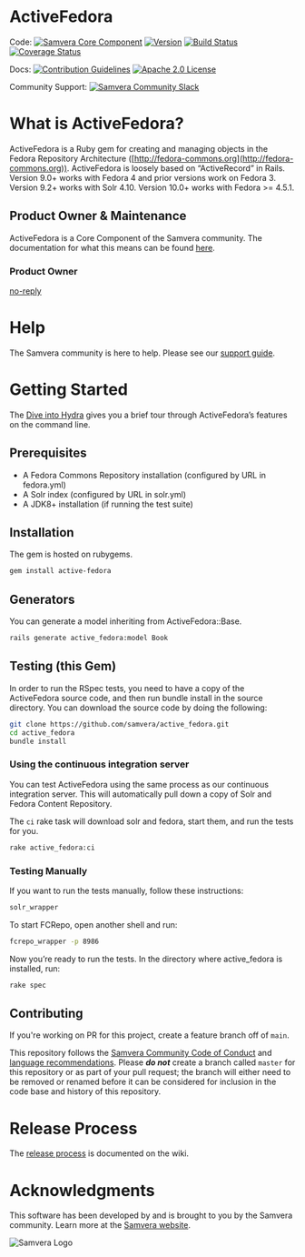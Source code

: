 # ActiveFedora

Code: [![Samvera Core Component](https://img.shields.io/badge/samvera-core--component-brightgreen)](https://github.com/samvera/maintenance#samvera-core-components)
[![Version](https://img.shields.io/gem/v/active-fedora)](https://rubygems.org/gems/active-fedora)
[![Build Status](https://circleci.com/gh/samvera/active_fedora.svg?style=svg)](https://circleci.com/gh/samvera/active_fedora)
[![Coverage Status](https://coveralls.io/repos/github/samvera/active_fedora/badge.svg?branch=main)](https://coveralls.io/github/samvera/active_fedora?branch=main)

Docs: [![Contribution Guidelines](http://img.shields.io/badge/CONTRIBUTING-Guidelines-blue.svg)](./CONTRIBUTING.md)
[![Apache 2.0 License](http://img.shields.io/badge/APACHE2-license-blue.svg)](./LICENSE)

Community Support: [![Samvera Community Slack](https://img.shields.io/badge/samvera-slack-blueviolet)](http://slack.samvera.org/)

# What is ActiveFedora?

ActiveFedora is a Ruby gem for creating and
managing objects in the Fedora Repository Architecture
([http://fedora-commons.org](http://fedora-commons.org)). ActiveFedora
is loosely based on “ActiveRecord” in Rails. Version 9.0+ works with Fedora 4 and prior versions work on Fedora 3. Version 9.2+ works with Solr 4.10. Version 10.0+ works with Fedora >= 4.5.1.

## Product Owner & Maintenance
ActiveFedora is a Core Component of the Samvera community. The documentation for
what this means can be found
[here](http://samvera.github.io/core_components.html#requirements-for-a-core-component).

### Product Owner

[no-reply](https://github.com/no-reply)

# Help

The Samvera community is here to help. Please see our [support guide](./SUPPORT.md).

# Getting Started

The [Dive into Hydra](https://github.com/samvera/hydra/wiki/Dive-into-Hydra)
gives you a brief tour through ActiveFedora’s features on the command line.

## Prerequisites

- A Fedora Commons Repository installation (configured by URL in fedora.yml)
- A Solr index (configured by URL in solr.yml)
- A JDK8+ installation (if running the test suite)

## Installation

The gem is hosted on rubygems.

```bash
gem install active-fedora
```

## Generators

You can generate a model inheriting from ActiveFedora::Base.

```bash
rails generate active_fedora:model Book
```

## Testing (this Gem)

In order to run the RSpec tests, you need to have a copy of the
ActiveFedora source code, and then run bundle install in the source
directory. You can download the source code by doing the following:

```bash
git clone https://github.com/samvera/active_fedora.git
cd active_fedora
bundle install
```

### Using the continuous integration server

You can test ActiveFedora using the same process as our continuous
integration server. This will automatically pull down a copy of Solr and Fedora Content Repository.

The `ci` rake task will download solr and fedora, start them,
and run the tests for you.

```bash
rake active_fedora:ci
```

### Testing Manually

If you want to run the tests manually, follow these instructions:

```bash
solr_wrapper
```

To start FCRepo, open another shell and run:

```bash
fcrepo_wrapper -p 8986
```

Now you’re ready to run the tests. In the directory where active\_fedora
is installed, run:

```bash
rake spec
```

## Contributing

If you're working on PR for this project, create a feature branch off of `main`.

This repository follows the [Samvera Community Code of Conduct](https://samvera.atlassian.net/wiki/spaces/samvera/pages/405212316/Code+of+Conduct) and [language recommendations](https://github.com/samvera/maintenance/blob/master/templates/CONTRIBUTING.md#language).  Please ***do not*** create a branch called `master` for this repository or as part of your pull request; the branch will either need to be removed or renamed before it can be considered for inclusion in the code base and history of this repository.

# Release Process

The [release process](https://github.com/samvera/active_fedora/wiki/Release-management-process) is documented on the wiki.

# Acknowledgments

This software has been developed by and is brought to you by the Samvera community.  Learn more at the
[Samvera website](http://samvera.org/).

![Samvera Logo](https://wiki.duraspace.org/download/thumbnails/87459292/samvera-fall-font2-200w.png?version=1&modificationDate=1498550535816&api=v2)
